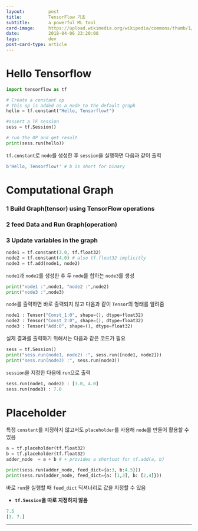 ```yaml
---
layout:         post
title:          TensorFlow 기초
subtitle:       a powerful ML tool
card-image:     https://upload.wikimedia.org/wikipedia/commons/thumb/1/11/TensorFlowLogo.svg/2000px-TensorFlowLogo.svg.png
date:           2018-04-06 23:20:00
tags:           dev
post-card-type: article
---
```


# Hello Tensorflow
```python
import tensorflow as tf

# Create a constant op
# This op is added as a node to the default graph
hello = tf.constant("Hello, Tensorflow!")

#assert a TF session
sess = tf.Session()

# run the OP and get result
print(sess.run(hello))
```
```tf.constant```로 ```node```를 생성한 후 ```session```을 실행하면 다음과 같이 출력
```python
b'Hello, Tensorflow!' # b is short for binary
```
# Computational Graph
### 1 Build Graph(tensor) using TensorFlow operations
### 2 feed Data and Run Graph(operation)
### 3 Update variables in the graph
```python
node1 = tf.constant(3.0, tf.float32)
node2 = tf.constant(4.0) # also tf.float32 implicitly
node3 = tf.add(node1, node2)
```
```node1```과 ```node2```를 생성한 후 두 ```node```를 합하는 ```node3```를 생성
```python
print("node1 :",node1, "node2 :",node2)
print("node3 :",node3)
```
```node```를 출력하면 바로 출력되지 않고 다음과 같이 ```Tensor```의 형태를 알려줌
```python
node1 : Tensor("Const_1:0", shape=(), dtype=float32)
node2 : Tensor("Const_2:0", shape=(), dtype=float32)
node3 : Tensor("Add:0", shape=(), dtype=float32)
```
실제 결과를 출력하기 위해서는 다음과 같은 코드가 필요
```python
sess = tf.Session()
print("sess.run(node1, node2) :", sess.run([node1, node2]))
print("sess.run(node3) :", sess.run(node3))
```
```session```을 지정한 다음에 ```run```으로 출력
```python
sess.run(node1, node2) : [3.0, 4.0]
sess.run(node3) : 7.0
```
# Placeholder
특정 ```constant```를 지정하지 않고서도 ```placeholder```를 사용해 ```node```를 만들어 활용할 수 있음
```python
a = tf.placeholder(tf.float32)
b = tf.placeholder(tf.float32)
adder_node  = a + b # + provides a shortcut for tf.add(a, b)

print(sess.run(adder_node, feed_dict={a:3, b:4.5}))
print(sess.run(adder_node, feed_dict={a: [1,3], b: [2,4]}))
```
바로 ```run```을 실행할 때 ```feed_dict``` 딕셔너리로 값을 지정할 수 있음
* **```tf.Session```을 따로 지정하지 않음**

```python
7.5
[3. 7.]
```
---